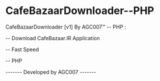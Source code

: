 # CafeBazaarDownloader--PHP

CafeBazaarDownloader [v1] By AGC007™ -- PHP :

-- Download CafeBazaar.IR Application

-- Fast Speed

-- PHP

------- Developed by AGC007 -------
